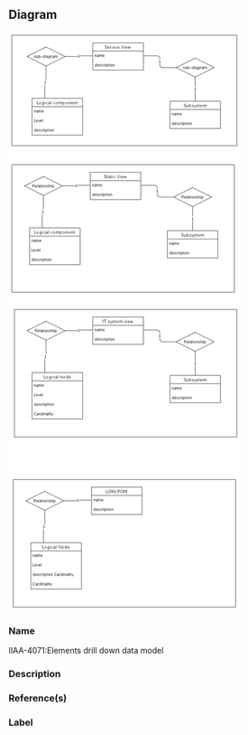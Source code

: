 

## Diagram

![IIAA-4071:Elements drill down data model](../img/miscdiagram_3oVPRpGD6ny.png)


### Name


IIAA-4071:Elements drill down data model



### Description




### Reference(s)




### Label




